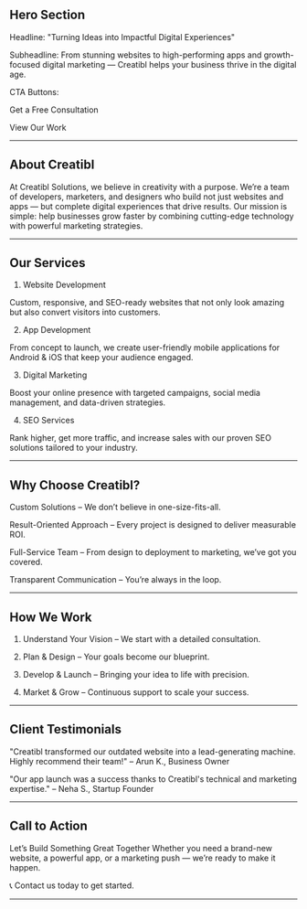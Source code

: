 ## Hero Section

Headline:
"Turning Ideas into Impactful Digital Experiences"

Subheadline:
From stunning websites to high-performing apps and growth-focused digital marketing — Creatibl helps your business thrive in the digital age.

CTA Buttons:

Get a Free Consultation

View Our Work



---

## About Creatibl

At Creatibl Solutions, we believe in creativity with a purpose. We’re a team of developers, marketers, and designers who build not just websites and apps — but complete digital experiences that drive results.
Our mission is simple: help businesses grow faster by combining cutting-edge technology with powerful marketing strategies.


---

## Our Services

1. Website Development

Custom, responsive, and SEO-ready websites that not only look amazing but also convert visitors into customers.

2. App Development

From concept to launch, we create user-friendly mobile applications for Android & iOS that keep your audience engaged.

3. Digital Marketing

Boost your online presence with targeted campaigns, social media management, and data-driven strategies.

4. SEO Services

Rank higher, get more traffic, and increase sales with our proven SEO solutions tailored to your industry.


---

## Why Choose Creatibl?

Custom Solutions – We don’t believe in one-size-fits-all.

Result-Oriented Approach – Every project is designed to deliver measurable ROI.

Full-Service Team – From design to deployment to marketing, we’ve got you covered.

Transparent Communication – You’re always in the loop.



---

## How We Work

1. Understand Your Vision – We start with a detailed consultation.


2. Plan & Design – Your goals become our blueprint.


3. Develop & Launch – Bringing your idea to life with precision.


4. Market & Grow – Continuous support to scale your success.




---

## Client Testimonials

"Creatibl transformed our outdated website into a lead-generating machine. Highly recommend their team!" – Arun K., Business Owner

"Our app launch was a success thanks to Creatibl's technical and marketing expertise." – Neha S., Startup Founder


---

## Call to Action

Let’s Build Something Great Together
Whether you need a brand-new website, a powerful app, or a marketing push — we’re ready to make it happen.

📞 Contact us today to get started.


---